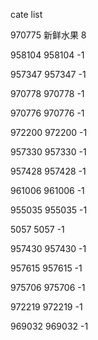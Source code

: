 cate list

970775 新鲜水果 8

958104 958104 -1

957347 957347 -1

970778 970778 -1

970776 970776 -1

972200 972200 -1

957330 957330 -1

957428 957428 -1

961006 961006 -1

955035 955035 -1

5057 5057 -1

957430 957430 -1

957615 957615 -1

975706 975706 -1

972219 972219 -1

969032 969032 -1

